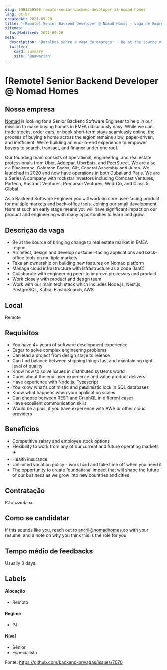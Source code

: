 ```yaml
---
slug: 1001358508-remote-senior-backend-developer-at-nomad-homes
lang: pt-br
createdAt: 2021-09-20
title: '[Remote] Senior Backend Developer @ Nomad Homes - Vaga de Emprego'
sitemap:
  lastModified: 2021-09-20
meta:
  description: 'Detalhes sobre a vaga de emprego: - Be at the source of bringing change to real estate market in EMEA region - Architect, design and develop customer-facing applications and back-office tools on multiple markets - Take an ownership on building new features on Nomad platform - Manage cloud infrastructure with Infrastructure as a code (IaaC) - Collaborate with engineering peers to improve processes and product - Work closely with product and design team - Work with our main tech stack which includes Node.js, Nest.js, PostgreSQL, Kafka, ElasticSearch, AWS'
  twitter:
    card: summary
    site: '@nawarian'
---
```


# [Remote] Senior Backend Developer @ Nomad Homes

## Nossa empresa

[Nomad](https://workat.nomadhomes.co/) is looking for a Senior Backend Software Engineer to help in our mission to make buying homes in EMEA ridiculously easy. While we can trade stocks, order cars, or book short-term stays seamlessly online, the process of buying a home across the region remains slow, paper-driven, and inefficient. We’re building an end-to-end experience to empower buyers to search, transact, and finance under one roof.

Our founding team consists of operational, engineering, and real estate professionals from Uber, Addepar, UberEats, and PeerStreet. We are also ex-Blackstone, Goldman Sachs, Gilt, General Assembly and Jump. We launched in 2020 and now have operations in both Dubai and Paris. We are a Series A company with rockstar investors including Comcast Ventures, Partech, Abstract Ventures, Precursor Ventures, WndrCo, and Class 5 Global.

As a Backend Software Engineer you will work on core user-facing product for multiple markets and back-office tools. Joining our small development team at such an early stage means you will have significant impact on our product and engineering with many opportunities to learn and grow.

## Descrição da vaga

- Be at the source of bringing change to real estate market in EMEA region
- Architect, design and develop customer-facing applications and back-office tools on multiple markets
- Take an ownership on building new features on Nomad platform
- Manage cloud infrastructure with Infrastructure as a code (IaaC)
- Collaborate with engineering peers to improve processes and product
- Work closely with product and design team
- Work with our main tech stack which includes Node.js, Nest.js, PostgreSQL, Kafka, ElasticSearch, AWS

## Local

Remote

## Requisitos

- You have 4+ years of software development experience
- Eager to solve complex engineering problems
- Can lead a project from design stage to release
- Can find balance between shipping things fast and maintaining right level of quality
- Know how to solve issues in distributed systems world
- Cares about the end-user experience and value product delivers
- Have experience with Node.js, Typescript
- You know what's optimistic and pessimistic lock in SQL databases
- Know what happens when your application scales
- Can choose between REST and GraphQL in different cases
- Have excellent communication skills
- Would be a plus, if you have experience with AWS or other cloud providers

## Benefícios

- Competitive salary and employee stock options
- Flexibility to work from any of our current and future operating markets ✈️
- Health insurance
- Unlimited vacation policy - work hard and take time off when you need it
- The opportunity to create foundational impact that will shape the future of our business as we grow into new countries and cities

## Contratação

PJ a combinar

## Como se candidatar

If this sounds like you, reach out to andrii@nomadhomes.co with your resume, and a note on why you think this is the role for you.

## Tempo médio de feedbacks

Usually 3 days.

## Labels
<!-- retire os labels que não fazem sentido à vaga -->

#### Alocação

- Remoto

#### Regime

- PJ

#### Nível

- Sênior
- Especialista




Fonte: https://github.com/backend-br/vagas/issues/7070